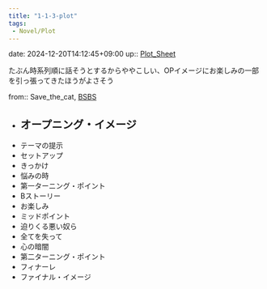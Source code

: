 ```yaml
---
title: "1-1-3-plot"
tags:
 - Novel/Plot
---
```


date: 2024-12-20T14:12:45+09:00
up:: [Plot_Sheet](../../../Bar/Novel/Sheet/Plot_Sheet.md)

たぶん時系列順に話そうとするからややこしい、OPイメージにお楽しみの一部を引っ張ってきたほうがよさそう

from:: Save_the_cat, [BSBS](BSBS.md)

- オープニング・イメージ
	-
- テーマの提示
- セットアップ
- きっかけ
- 悩みの時
- 第一ターニング・ポイント
- Bストーリー
- お楽しみ
- ミッドポイント
- 迫りくる悪い奴ら
- 全てを失って
- 心の暗闇
- 第二ターニング・ポイント
- フィナーレ
- ファイナル・イメージ